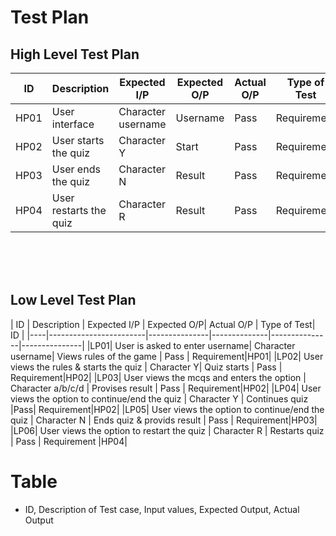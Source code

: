 # Test Plan

## High Level Test Plan

| ID | Description | Expected I/P | Expected O/P | Actual O/P | Type of Test |
|----|----------------------|-------------|-------------|-------------|--------------|
|HP01| User interface| Character username | Username | Pass| Requirement |
|HP02| User starts the quiz | Character Y | Start | Pass| Requirement |
|HP03| User ends the quiz | Character N | Result | Pass| Requirement |
|HP04| User restarts the quiz | Character R | Result | Pass| Requirement |
<br>
<br>
<br>

## Low Level Test Plan

| ID | Description | Expected I/P | Expected O/P| Actual O/P | Type of Test| ID |
|----|------------------------|---------------|--------------|---------------|---------------|
|LP01| User is asked to enter username| Character username| Views rules of the game | Pass | Requirement|HP01|
|LP02| User views the rules & starts the quiz | Character Y| Quiz starts | Pass | Requirement|HP02|
|LP03| User views the mcqs and enters the option | Character a/b/c/d | Provises result | Pass | Requirement|HP02|
|LP04| User views the option to continue/end the quiz | Character Y | Continues quiz |Pass| Requirement|HP02|
|LP05| User views the option to continue/end the quiz | Character N | Ends quiz & provids result | Pass | Requirement|HP03|
|LP06| User views the option to restart the quiz | Character R | Restarts quiz | Pass | Requirement |HP04|

# Table
* ID, Description of Test case, Input values, Expected Output, Actual Output
